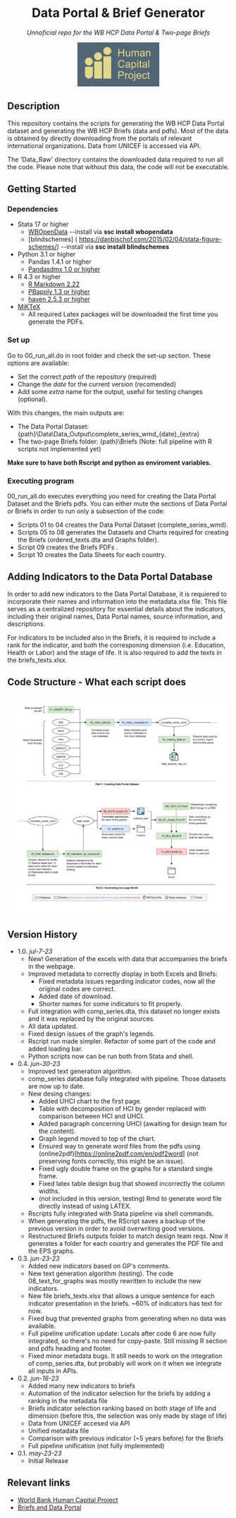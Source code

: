 <h1 align="center">Data Portal & Brief Generator</h1>
<p align="center"><i>Unnoficial repo for the WB HCP Data Portal & Two-page Briefs</i></p>
<div align="center">
<a href="https://www.worldbank.org/en/publication/human-capital">
    <img src="https://github.com/Queeno11/Data-Portal-Brief-Generator/blob/dbf0e3bf626258b10b32becce86424e36b5ade47/HCP_logo.png" alt="Logo" width="auto" height="100">
</a>
</div>

## Description
This repository contains the scripts for generating the WB HCP Data Portal dataset and generating the WB HCP Briefs (data and pdfs). Most of the data is obtained by directly downloading from the portals of relevant international organizations. Data from UNICEF is accessed via API. 

The 'Data_Raw' directory contains the downloaded data required to run all the code. Please note that without this data, the code will not be executable.

## Getting Started

### Dependencies

* Stata 17 or higher
  * [WBOpenData](https://github.com/jpazvd/wbopendata) --install via **ssc install wbopendata**
  * [blindschemes] ( https://danbischof.com/2015/02/04/stata-figure-schemes/) --install via **ssc install blindschemes**
* Python 3.1 or higher
  * Pandas  1.4.1 or higher
  * [Pandasdmx 1.0 or higher](https://pandasdmx.readthedocs.io/en/v1.0/)
* R 4.3 or higher
  * [R Markdown 2.22](https://rmarkdown.rstudio.com)
  * [PBapply 1.3 or higher](https://github.com/psolymos/pbapply)
  * [haven 2.5.3 or higher](https://cran.r-project.org/web/packages/haven/index.html)
* [MiKTeX](https://miktex.org/download)
  * All required Latex packages will be downloaded the first time you generate the PDFs.
  
### Set up

Go to 00_run_all.do in root folder and check the set-up section. These options are available:

* Set the correct *path* of the repository (required)
* Change the *date* for the current version (recomended)
* Add some *extra* name for the output, useful for testing changes (optional). 

With this changes, the main outputs are: 

* The Data Portal Dataset: {path}\Data\Data_Output\complete_series_wmd_{date}_{extra}
* The two-page Briefs folder: {path}\Briefs (Note: full pipeline with R scripts not implemented yet)

**Make sure to have both Rscript and python as enviroment variables.**

### Executing program

00_run_all.do executes everything you need for creating the Data Portal Dataset and the Briefs pdfs. You can either mute the sections of Data Portal or Briefs in order to run only a subsection of the code:

* Scripts 01 to 04 creates the Data Portal Dataset (complete_series_wmd).
* Scripts 05 to 08 generates the Datasets and Charts required for creating the Briefs (ordered_texts.dta and Graphs folder).
* Script 09 creates the Briefs PDFs .
* Script 10 creates the Data Sheets for each country.

## Adding Indicators to the Data Portal Database

In order to add new indicators to the Data Portal Database, it is requiered to incorporate their names and information into the metadata.xlsx file. This file serves as a centralized repository for essential details about the indicators, including their original names, Data Portal names, source information, and descriptions.

For indicators to be included also in the Briefs, it is required to include a rank for the indicator, and both the corresponing dimension (i.e. Education, Health or Labor) and the stage of life. It is also required to add the texts in the briefs_texts.xlsx.

## Code Structure - What each script does


![Pipeline of the code](https://github.com/Queeno11/Data-Portal-Brief-Generator/blob/aeb692939696927108f9c16c12c4db483081d2d4/UML%20long.png)


<!-- ## Help

Any advise for common problems or issues.
```
command to run if program contains helper info
``` -->

<!-- ## Authors

Contributors names and contact info

Dominique Pizzie  
[@DomPizzie](https://twitter.com/dompizzie) -->

## Version History
* 1.0. *jul-7-23*
    * New! Generation of the excels with data that accompanies the briefs in the webpage.
    * Improved metadata to correctly display in both Excels and Briefs:
      * Fixed metadata issues regarding indicator codes, now all the original codes are correct.
      * Added date of download.
      * Shorter names for some indicators to fit properly.  
    * Full integration with comp_series.dta, this dataset no longer exists and it was replaced by the original sources.
    * All data updated.
    * Fixed design issues of the graph's legends.
    * Rscript run made simpler. Refactor of some part of the code and added loading bar.
    * Python scripts now can be run both from Stata and shell.  
* 0.4. *jun-30-23*
    * Improved text generation algorithm.
    * comp_series database fully integrated with pipeline. Those datasets are now up to date.
    * New desing changes:
      * Added UHCI chart to the first page.
      * Table with decomposition of HCI by gender replaced with comparison between HCI and UHCI.
      * Added paragraph concerning UHCI (awaiting for design team for the content).
      * Graph legend moved to top of the chart.
      * Ensured way to generate word files from the pdfs using (online2pdf)[https://online2pdf.com/en/pdf2word] (not preserving fonts correctly, this might be an issue).
      * Fixed ugly double frame on the graphs for a standard single frame. 
      * Fixed latex table design bug that showed incorrectly the column widths.
      * (not included in this version, testing) Rmd to generate word file directly instead of using LATEX. 
    * Rscripts fully integrated with Stata pipeline via shell commands.
    * When generating the pdfs, the RScript saves a backup of the previous version in order to avoid overwriting good versions.
    * Restructured Briefs outputs folder to match design team reqs. Now it generates a folder for each country and generates the PDF file and the EPS graphs.
* 0.3. *jun-23-23*
    * Added new indicators based on GP's comments.
    * New text generation algorithm (testing). The code 08_text_for_graphs was mostly rewritten to include the new indicators.
    * New file briefs_texts.xlsx that allows a unique sentence for each indicator presentation in the briefs. ~60% of indicators has text for now.
    * Fixed bug that prevented graphs from generating when no data was available.
    * Full pipeline unification update: Locals after code 6 are now fully integrated, so there's no need for copy-paste. Still missing R section and pdfs heading and footer.
    * Fixed minor metadata bugs. It still needs to work on the integration of comp_series.dta, but probably will work on it when we integrate all inputs in APIs.
* 0.2. *jun-16-23*
    * Added many new indicators to briefs 
    * Automation of the indicator selection for the briefs by adding a ranking in the metadata file
    * Briefs indicator selection ranking based on both stage of life and dimension (before this, the selection was only made by stage of life) 
    * Data from UNICEF accesed via API
    * Unified metadata file
    * Comparison with previous indicator (~5 years before) for the Briefs
    * Full pipeline unification (not fully implemented)
* 0.1. *may-23-23*
    * Initial Release

<!-- ## License

This project is licensed under the [NAME HERE] License - see the LICENSE.md file for details -->

## Relevant links

* [World Bank Human Capital Project](https://www.worldbank.org/en/publication/human-capital)
* [Briefs and Data Portal](https://www.worldbank.org/en/publication/human-capital#Data)
